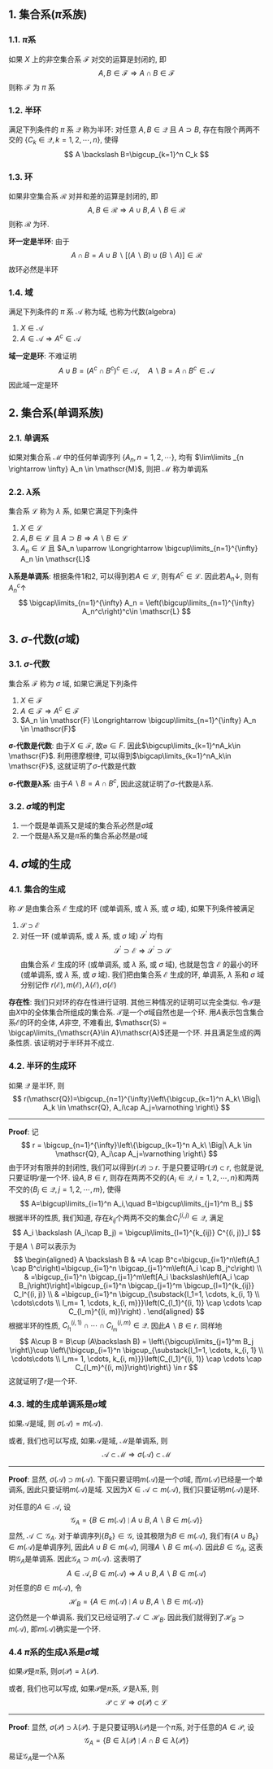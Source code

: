 ## 1. 集合系($\pi$系族)
### 1.1. $\pi$系
如果 $X$ 上的非空集合系 $\mathscr{F}$ 对交的运算是封闭的, 即
$$
A, B \in \mathscr{F} \Longrightarrow A \cap B \in \mathscr{F}
$$
则称 $\mathscr{F}$ 为 $\pi$ 系

### 1.2. 半环
满足下列条件的 $\pi$ 系 $\mathscr{Q}$ 称为半环: 对任意 $A, B \in \mathscr{Q}$ 且 $A \supset B$, 存在有限个两两不交的 $\left\{C_k \in \mathscr{Q}, k=1,2, \cdots, n\right\}$, 使得
$$
A \backslash B=\bigcup_{k=1}^n C_k
$$

### 1.3. 环
如果非空集合系 $\mathscr{R}$ 对并和差的运算是封闭的, 即 
$$
A, B \in \mathscr{R} \Longrightarrow A \cup B, A \backslash B \in \mathscr{R}
$$ 
则称 $\mathscr{R}$ 为环.

**环一定是半环**: 由于 
$$
A \cap B=A \cup B \backslash[(A \backslash B) \cup(B \backslash A)] \in \mathscr{R}
$$
故环必然是半环

### 1.4. 域
满足下列条件的 $\pi$ 系 $\mathscr{A}$ 称为域, 也称为代数(algebra)
1. $X \in \mathscr{A}$
2. $A \in \mathscr{A} \Longrightarrow A^c \in \mathscr{A}$

**域一定是环**: 不难证明
$$
A\cup B = (A^c \cap B^c)^c \in \mathscr{A}, \quad A\backslash B = A \cap B^c \in \mathscr{A}
$$
因此域一定是环

## 2. 集合系(单调系族)
### 2.1. 单调系
如果对集合系 $\mathscr{M}$ 中的任何单调序列 $\left\{A_n, n=1,2, \cdots\right\}$, 均有 $\lim\limits _{n \rightarrow \infty} A_n \in \mathscr{M}$, 则把 $\mathscr{M}$ 称为单调系

### 2.2. $\lambda$系
集合系 $\mathscr{L}$ 称为 $\lambda$ 系, 如果它满足下列条件
1. $X \in \mathscr{L}$
2. $A, B \in \mathscr{L}$ 且 $A \supset B \Longrightarrow A \backslash B \in \mathscr{L}$
3. $A_n \in \mathscr{L}$ 且 $A_n \uparrow \Longrightarrow \bigcup\limits_{n=1}^{\infty} A_n \in \mathscr{L}$

**$\boldsymbol{\lambda}$系是单调系**: 根据条件1和2, 可以得到若$A\in \mathscr{L}$, 则有$A^c\in \mathscr{L}$. 因此若$A_n\downarrow$, 则有$A_n^c\uparrow$
$$
\bigcap\limits_{n=1}^{\infty} A_n = \left(\bigcup\limits_{n=1}^{\infty} A_n^c\right)^c\in \mathscr{L} 
$$

## 3. $\sigma$-代数($\sigma$域)
### 3.1. $\sigma$-代数
集合系 $\mathscr{F}$ 称为 $\sigma$ 域, 如果它满足下列条件
1. $X \in \mathscr{F}$
2. $A \in \mathscr{F} \Longrightarrow A^c \in \mathscr{F}$
3.  $A_n \in \mathscr{F} \Longrightarrow \bigcup\limits_{n=1}^{\infty} A_n \in \mathscr{F}$

**$\boldsymbol{\sigma}$-代数是代数**: 由于$X\in\mathscr{F}$, 故$\varnothing\in F$. 因此$\bigcup\limits_{k=1}^nA_k\in \mathscr{F}$. 利用德摩根律, 可以得到$\bigcap\limits_{k=1}^nA_k\in \mathscr{F}$, 这就证明了$\sigma$-代数是代数

**$\boldsymbol{\sigma}$-代数是$\boldsymbol{\lambda}$系**: 由于$A\backslash B = A\cap B^c$, 因此这就证明了$\sigma$-代数是$\lambda$系. 

### 3.2. $\sigma$域的判定
1. 一个既是单调系又是域的集合系必然是$\sigma$域
2. 一个既是$\lambda$系又是$\pi$系的集合系必然是$\sigma$域

## 4. $\sigma$域的生成
### 4.1. 集合的生成
称 $\mathscr{S}$ 是由集合系 $\mathscr{E}$ 生成的环 (或单调系, 或 $\lambda$ 系, 或 $\sigma$ 域), 如果下列条件被满足
1. $\mathscr{S} \supset \mathscr{E}$
2. 对任一环 (或单调系, 或 $\lambda$ 系, 或 $\sigma$ 域) $\mathscr{S}^{\prime}$ 均有
$$
\mathscr{S}^{\prime} \supset \mathscr{E} \Longrightarrow \mathscr{S}^{\prime} \supset \mathscr{S}
$$
由集合系 $\mathscr{E}$ 生成的环 (或单调系, 或 $\lambda$ 系, 或 $\sigma$ 域), 也就是包含 $\mathscr{E}$ 的最小的环 (或单调系, 或 $\lambda$ 系, 或 $\sigma$ 域). 我们把由集合系 $\mathscr{E}$ 生成的环, 单调系, $\lambda$ 系和 $\sigma$ 域分别记作 $r(\mathscr{E}), m(\mathscr{E}), \lambda(\mathscr{E}), \sigma(\mathscr{E})$

**存在性**:  我们只对环的存在性进行证明. 其他三种情况的证明可以完全类似. 令$\mathscr{T}$是由$X$中的全体集合所组成的集合系. $\mathscr{T}$是一个$\sigma$域自然也是一个环. 用$A$表示包含集合系$\mathscr{E}$的环的全体, $A$非空, 不难看出, $\mathscr{S} = \bigcap\limits_{\mathscr{A}\in A}\mathscr{A}$还是一个环. 并且满足生成的两条性质. 该证明对于半环并不成立. 

### 4.2. 半环的生成环
如果 $\mathscr{Q}$ 是半环, 则
$$
r(\mathscr{Q})=\bigcup_{n=1}^{\infty}\left\{\bigcup_{k=1}^n A_k\ \Big|\ A_k \in \mathscr{Q}, A_i\cap A_j=\varnothing \right\}
$$
___
**Proof**: 记
$$
r = \bigcup_{n=1}^{\infty}\left\{\bigcup_{k=1}^n A_k\ \Big|\ A_k \in \mathscr{Q}, A_i\cap A_j=\varnothing \right\}
$$
由于环对有限并的封闭性, 我们可以得到$r(\mathscr{Q})\supset r$. 于是只要证明$r(\mathscr{Q})\subset r$, 也就是说, 只要证明$r$是一个环. 设$A, B\in r$, 则存在两两不交的$\{A_i\in \mathscr{Q}, i=1,2,\cdots, n\}$和两两不交的$\{B_j\in \mathscr{Q}, j=1,2,\cdots, m\}$, 使得
$$
A=\bigcup\limits_{i=1}^n A_i,\quad  B=\bigcup\limits_{j=1}^m B_j 
$$
根据半环的性质, 我们知道, 存在$k_{ij}$个两两不交的集合$C^{(i, j)}_l\in \mathscr{Q}$, 满足
$$
A_i \backslash (A_i\cap B_j) = \bigcup\limits_{l=1}^{k_{ij}} C^{(i, j)}_l
$$
于是$A\backslash B$可以表示为
$$
\begin{aligned}
A \backslash B & =A \cap B^c=\bigcup_{i=1}^n\left(A_1 \cap B^c\right)=\bigcup_{i=1}^n \bigcap_{j=1}^m\left(A_i \cap B_j^c\right) \\
& =\bigcup_{i=1}^n \bigcap_{j=1}^m\left[A_i \backslash\left(A_i \cap B_j\right)\right]=\bigcup_{i=1}^n \bigcap_{j=1}^m \bigcup_{l=1}^{k_{ij}} C_l^{(i, j)} \\
& =\bigcup_{i=1}^n \bigcup_{\substack{l_1=1, \cdots, k_{i, 1} \\
\cdots\cdots \\
l_m= 1, \cdots, k_{i, m}}}\left(C_{l_1}^{(i, 1)} \cap \cdots \cap C_{l_m}^{(i, m)}\right) .
\end{aligned}
$$
根据半环的性质, $C_{l_1}^{(i, 1)} \cap \cdots \cap C_{l_m}^{(i, m)}\in \mathscr{Q}$. 因此$A\backslash B\in r$. 同样地
$$
A\cup B = B\cup (A\backslash B) = \left\{\bigcup\limits_{j=1}^m B_j \right\}\cup \left\{\bigcup_{i=1}^n \bigcup_{\substack{l_1=1, \cdots, k_{i, 1} \\
\cdots\cdots \\
l_m= 1, \cdots, k_{i, m}}}\left(C_{l_1}^{(i, 1)} \cap \cdots \cap C_{l_m}^{(i, m)}\right)\right\} \in r
$$
这就证明了$r$是一个环.

### 4.3. 域的生成单调系是$\sigma$域
如果$\mathscr{A}$是域, 则 $\sigma(\mathscr{A}) = m(\mathscr{A})$. 

或者, 我们也可以写成, 如果$\mathscr{A}$是域, $\mathscr{M}$是单调系, 则
$$
\mathscr{A}\subset \mathscr{M}\Longrightarrow \sigma(\mathscr{A})\subset \mathscr{M}
$$
___
**Proof**: 显然, $\sigma(\mathscr{A})\supset m(\mathscr{A})$. 下面只要证明$m(\mathscr{A})$是一个$\sigma$域, 而$m(\mathscr{A})$已经是一个单调系, 因此只要证明$m(\mathscr{A})$是域. 又因为$X\in \mathscr{A}\subset m(\mathscr{A})$, 我们只要证明$m(\mathscr{A})$是环. 

对任意的$A\in \mathscr{A}$, 设
$$
\mathscr{G}_A = \{B\in m(\mathscr{A})\mid A\cup B, A\backslash B \in m(\mathscr{A})\}
$$
显然, $\mathscr{A}\subset \mathscr{G}_A$. 对于单调序列$\{B_k\}\in \mathscr{G}$, 设其极限为$B\in m(\mathscr{A})$, 我们有$\{A\cup B_k\}\in m(\mathscr{A})$是单调序列, 因此$A\cup B\in m(\mathscr{A})$, 同理$A\backslash B\in m(\mathscr{A})$. 因此$B\in \mathscr{G}_A$, 这表明$\mathscr{G}_A$是单调系. 因此$\mathscr{G}_A\supset m(\mathscr{A})$. 这表明了
$$
A\in \mathscr{A}, B\in m(\mathscr{A}) \Longrightarrow A\cup B, A\backslash B \in m(\mathscr{A})
$$
对任意的$B\in m(\mathscr{A})$, 令
$$
\mathscr{H}_B = \{A \in m(\mathscr{A})\mid A\cup B, A\backslash B\in m(\mathscr{A})\}
$$
这仍然是一个单调系. 我们又已经证明了$\mathscr{A}\subset \mathscr{H}_B$. 因此我们就得到了$\mathscr{H}_B\supset m(\mathscr{A})$, 即$m(\mathscr{A})$确实是一个环. 


### 4.4 $\pi$系的生成$\lambda$系是$\sigma$域
如果$\mathscr{P}$是$\pi$系, 则$\sigma(\mathscr{P}) = \lambda(\mathscr{P})$. 

或者, 我们也可以写成, 如果$\mathscr{P}$是$\pi$系, $\mathscr{L}$是$\lambda$系, 则
$$
\mathscr{P}\subset \mathscr{L}\Longrightarrow \sigma(\mathscr{P})\subset \mathscr{L}
$$
___
**Proof**: 显然, $\sigma(\mathscr{P})\supset \lambda(\mathscr{P})$. 于是只要证明$\lambda(\mathscr{P})$是一个$\pi$系, 对于任意的$A\in \mathscr{P}$, 设
$$
\mathscr{G}_A = \{B\in \lambda(\mathscr{P})\mid A\cap B\in \lambda(\mathscr{P})\}
$$
易证$\mathscr{G}_A$是一个$\lambda$系